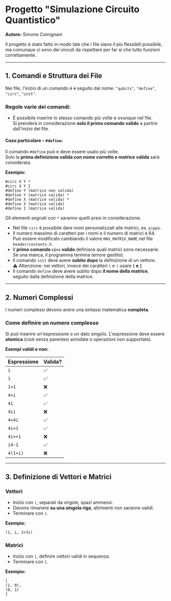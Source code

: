 # Progetto "Simulazione Circuito Quantistico"

**Autore:** Simone Comignani

Il progetto è stato fatto in modo tale che i file siano il più flessibili possibile,  
ma comunque ci sono dei vincoli da rispettare per far sì che tutto funzioni correttamente.

---

## 1. Comandi e Struttura dei File

Nei file, l'inizio di un comando è `#` seguito dal nome: `"qubits"`, `"define"`, `"circ"`, `"init"`.

### Regole varie dei comandi:

- È possibile inserire lo stesso comando più volte e ovunque nel file.  
  Si prenderà in considerazione **solo il primo comando valido** a partire dall'inizio del file.

#### **Caso particolare – `#define`:**

Il comando `#define` può e deve essere usato più volte.  
Solo la **prima definizione valida con nome corretto e matrice valida** sarà considerata.

**Esempio:**

```
#circ X Y *  
#circ X Y I  
#define Y (matrice non valida)  
#define Y (matrice valida) *  
#define X (matrice valida) *  
#define X (matrice valida)  
#define I (matrice valida)
```

Gli elementi segnati con `*` saranno quelli presi in considerazione.

- Nel file `circ` è possibile dare nomi personalizzati alle matrici, es. `pippo`.
- Il numero massimo di caratteri per i nomi e il numero di matrici è 64.  
  Può essere modificato cambiando il valore `MAX_MATRIX_NAME` nel file `header/costants.h`.
- Il **primo comando `circ` valido** definisce quali matrici sono necessarie. Se una manca, il programma termina (errore gestito).
- Il comando `init` deve avere **subito dopo** la definizione di un vettore.  
  ⚠️ Attenzione: nei vettori, invece dei caratteri `(` e `)` usare **`[` e `]`**
- Il comando `define` deve avere subito dopo **il nome della matrice**, seguito dalla definizione della matrice.

---

## 2. Numeri Complessi

I numeri complessi devono avere una sintassi matematica **completa**.

### Come definire un numero complesso

Si può inserire un'espressione o un dato singolo. L'espressione deve essere **atomica** (cioè senza parentesi annidate o operazioni non supportate).

**Esempi validi e non:**

| Espressione | Valida? |
|-------------|---------|
| `i`         | ✅       |
| `1`         | ✅       |
| `1+1`       | ❌       |
| `4+i`       | ✅       |
| `4i`        | ✅       |
| `4ii`       | ❌       |
| `4+4i`      | ✅       |
| `4i+1`      | ✅       |
| `4i++1`     | ❌       |
| `i4-1`      | ✅       |
| `4(1+i)`    | ❌       |

---

## 3. Definizione di Vettori e Matrici

### Vettori

- Inizio con `(`, separati da virgole, spazi ammessi.
- Devono rimanere **su una singola riga**, altrimenti non saranno validi.
- Terminare con `)`.

**Esempio:**

```
(1, i, 2+3i)
```

### Matrici

- Inizio con `[`, definire vettori validi in sequenza.
- Terminare con `]`.

**Esempio:**

```
[
(1, 0),
(0, 1)
]
```
